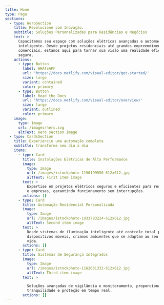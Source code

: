 ```yaml
---
title: Home
type: Page
sections:
  - type: HeroSection
    title: Revolucione com Inovação.
    subtitle: Soluções Personalizadas para Residências e Negócios
    text: >
      Capacitamos seu espaço com soluções elétricas avançadas e automação
      inteligente. Desde projetos residenciais até grandes empreendimentos
      comerciais, estamos aqui para tornar sua visão uma realidade eficiente e
      segura.
    actions:
      - type: Button
        label: WHATSAPP
        url: 'https://docs.netlify.com/visual-editor/get-started/'
        size: large
        variant: contained
        color: primary
      - type: Button
        label: Read the Docs
        url: 'https://docs.netlify.com/visual-editor/overview/'
        size: large
        variant: outlined
        color: primary
    image:
      type: Image
      url: /images/hero.svg
      altText: Hero section image
  - type: CardsSection
    title: Experiencie uma automação completa
    subtitle: transforme seu dia a dia
    items:
      - type: Card
        title: Instalações Elétricas de Alta Performance
        image:
          type: Image
          url: /images/istockphoto-1150199550-612x612.jpg
          altText: First item image
        text: >
          Expertise em projetos elétricos seguros e eficientes para residências
          e empresas, garantindo funcionamento sem interrupções.
        actions: []
      - type: Card
        title: Automação Residencial Personalizada
        image:
          type: Image
          url: /images/istockphoto-1033783224-612x612.jpg
          altText: Second item image
        text: >
          Desde sistemas de iluminação inteligente até controle total por
          dispositivos móveis, criamos ambientes que se adaptam ao seu estilo de
          vida.
        actions: []
      - type: Card
        title: Sistemas de Segurança Integrados
        image:
          type: Image
          url: /images/istockphoto-1162031332-612x612.jpg
          altText: Third item image
        text: >

          Soluções avançadas de vigilância e monitoramento, proporcionando
          tranquilidade e proteção em tempo real.
        actions: []
---
```

